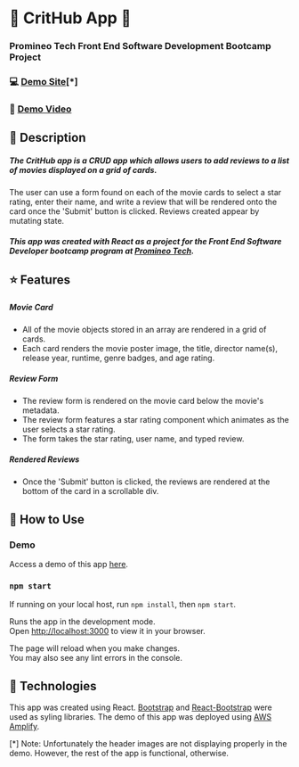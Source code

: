# :movie_camera: CritHub App :movie_camera:
### Promineo Tech Front End Software Development Bootcamp Project
### :computer: [Demo Site](https://main.d36wjzmwy6fosf.amplifyapp.com/)[*]
### :movie_camera: [Demo Video](https://youtu.be/_2VNm0B31OY)


## :notebook: Description

##### The CritHub app is a CRUD app which allows users to add reviews to a list of movies displayed on a grid of cards.

The user can use a form found on each of the movie cards to select a star rating, enter their name, and write a review that will be rendered onto the card once the 'Submit' button is clicked. Reviews created appear by mutating state.

##### This app was created with React as a project for the Front End Software Developer bootcamp program at [Promineo Tech](https://promineotech.com/).

## :star: Features

##### Movie Card
* All of the movie objects stored in an array are rendered in a grid of cards.
* Each card renders the movie poster image, the title, director name(s), release year, runtime, genre badges, and age rating.

##### Review Form
* The review form is rendered on the movie card below the movie's metadata.
* The review form features a star rating component which animates as the user selects a star rating.
* The form takes the star rating, user name, and typed review.

##### Rendered Reviews
* Once the 'Submit' button is clicked, the reviews are rendered at the bottom of the card in a scrollable div.  

## :rocket: How to Use

### Demo

Access a demo of this app [here](https://main.d36wjzmwy6fosf.amplifyapp.com/).

### `npm start`

If running on your local host, run `npm install`, then `npm start`.

Runs the app in the development mode.\
Open [http://localhost:3000](http://localhost:3000) to view it in your browser.

The page will reload when you make changes.\
You may also see any lint errors in the console.

## :jigsaw: Technologies
This app was created using React. [Bootstrap](https://getbootstrap.com/) and [React-Bootstrap](https://react-bootstrap.github.io/) were used as syling libraries. The demo of this app was deployed using [AWS Amplify](https://aws.amazon.com/amplify/).

[*] Note: Unfortunately the header images are not displaying properly in the demo. However, the rest of the app is functional, otherwise.
